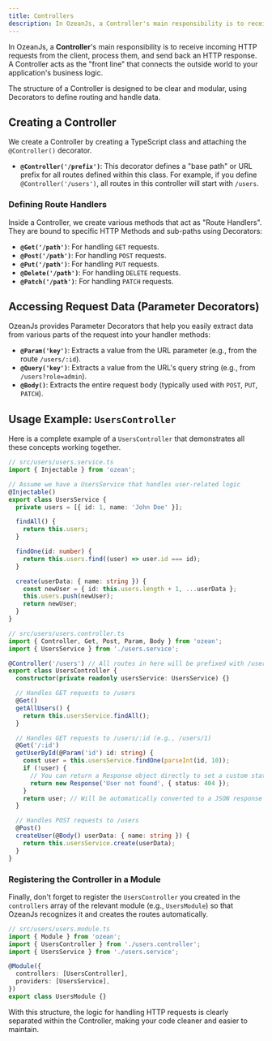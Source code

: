 ```yaml
---
title: Controllers
description: In OzeanJs, a Controller's main responsibility is to receive incoming HTTP requests from the client, process them, and send back an HTTP response. A Controller acts as the "front line" that connects the outside world to your application's business logic.
---
```


In OzeanJs, a **Controller**'s main responsibility is to receive incoming HTTP requests from the client, process them, and send back an HTTP response. A Controller acts as the "front line" that connects the outside world to your application's business logic.

The structure of a Controller is designed to be clear and modular, using Decorators to define routing and handle data.

## Creating a Controller

We create a Controller by creating a TypeScript class and attaching the `@Controller()` decorator.

- **`@Controller('/prefix')`**: This decorator defines a "base path" or URL prefix for all routes defined within this class. For example, if you define `@Controller('/users')`, all routes in this controller will start with `/users`.

### Defining Route Handlers

Inside a Controller, we create various methods that act as "Route Handlers". They are bound to specific HTTP Methods and sub-paths using Decorators:

- **`@Get('/path')`**: For handling `GET` requests.
- **`@Post('/path')`**: For handling `POST` requests.
- **`@Put('/path')`**: For handling `PUT` requests.
- **`@Delete('/path')`**: For handling `DELETE` requests.
- **`@Patch('/path')`**: For handling `PATCH` requests.

## Accessing Request Data (Parameter Decorators)

OzeanJs provides Parameter Decorators that help you easily extract data from various parts of the request into your handler methods:

- **`@Param('key')`**: Extracts a value from the URL parameter (e.g., from the route `/users/:id`).
- **`@Query('key')`**: Extracts a value from the URL's query string (e.g., from `/users?role=admin`).
- **`@Body()`**: Extracts the entire request body (typically used with `POST`, `PUT`, `PATCH`).

## Usage Example: `UsersController`

Here is a complete example of a `UsersController` that demonstrates all these concepts working together.

```typescript
// src/users/users.service.ts
import { Injectable } from 'ozean';

// Assume we have a UsersService that handles user-related logic
@Injectable()
export class UsersService {
  private users = [{ id: 1, name: 'John Doe' }];

  findAll() {
    return this.users;
  }

  findOne(id: number) {
    return this.users.find((user) => user.id === id);
  }

  create(userData: { name: string }) {
    const newUser = { id: this.users.length + 1, ...userData };
    this.users.push(newUser);
    return newUser;
  }
}

// src/users/users.controller.ts
import { Controller, Get, Post, Param, Body } from 'ozean';
import { UsersService } from './users.service';

@Controller('/users') // All routes in here will be prefixed with /users
export class UsersController {
  constructor(private readonly usersService: UsersService) {}

  // Handles GET requests to /users
  @Get()
  getAllUsers() {
    return this.usersService.findAll();
  }

  // Handles GET requests to /users/:id (e.g., /users/1)
  @Get('/:id')
  getUserById(@Param('id') id: string) {
    const user = this.usersService.findOne(parseInt(id, 10));
    if (!user) {
      // You can return a Response object directly to set a custom status code
      return new Response('User not found', { status: 404 });
    }
    return user; // Will be automatically converted to a JSON response
  }

  // Handles POST requests to /users
  @Post()
  createUser(@Body() userData: { name: string }) {
    return this.usersService.create(userData);
  }
}
```

### Registering the Controller in a Module

Finally, don't forget to register the `UsersController` you created in the `controllers` array of the relevant module (e.g., `UsersModule`) so that OzeanJs recognizes it and creates the routes automatically.

```typescript
// src/users/users.module.ts
import { Module } from 'ozean';
import { UsersController } from './users.controller';
import { UsersService } from './users.service';

@Module({
  controllers: [UsersController],
  providers: [UsersService],
})
export class UsersModule {}
```

With this structure, the logic for handling HTTP requests is clearly separated within the Controller, making your code cleaner and easier to maintain.
